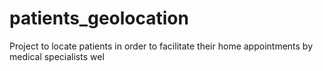 # patients_geolocation
Project to locate patients in order to facilitate their home appointments by medical specialists
wel
